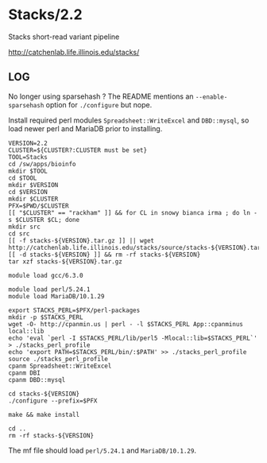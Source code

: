 Stacks/2.2
==========

Stacks short-read variant pipeline

<http://catchenlab.life.illinois.edu/stacks/>


LOG
---

No longer using sparsehash ?  The README mentions an `--enable-sparsehash`
option for `./configure` but nope.

Install required perl modules `Spreadsheet::WriteExcel` and `DBD::mysql`, so
load newer perl and MariaDB prior to installing.


    VERSION=2.2
    CLUSTER=${CLUSTER?:CLUSTER must be set}
    TOOL=Stacks
    cd /sw/apps/bioinfo
    mkdir $TOOL
    cd $TOOL
    mkdir $VERSION
    cd $VERSION
    mkdir $CLUSTER
    PFX=$PWD/$CLUSTER
    [[ "$CLUSTER" == "rackham" ]] && for CL in snowy bianca irma ; do ln -s $CLUSTER $CL; done
    mkdir src
    cd src
    [[ -f stacks-${VERSION}.tar.gz ]] || wget http://catchenlab.life.illinois.edu/stacks/source/stacks-${VERSION}.tar.gz
    [[ -d stacks-${VERSION} ]] && rm -rf stacks-${VERSION}
    tar xzf stacks-${VERSION}.tar.gz

    module load gcc/6.3.0

    module load perl/5.24.1
    module load MariaDB/10.1.29

    export STACKS_PERL=$PFX/perl-packages
    mkdir -p $STACKS_PERL
    wget -O- http://cpanmin.us | perl - -l $STACKS_PERL App::cpanminus local::lib
    echo 'eval `perl -I $STACKS_PERL/lib/perl5 -Mlocal::lib=$STACKS_PERL`' > ./stacks_perl_profile 
    echo 'export PATH=$STACKS_PERL/bin/:$PATH' >> ./stacks_perl_profile 
    source ./stacks_perl_profile
    cpanm Spreadsheet::WriteExcel
    cpanm DBI
    cpanm DBD::mysql

    cd stacks-${VERSION}
    ./configure --prefix=$PFX

    make && make install

    cd ..
    rm -rf stacks-${VERSION}


The mf file should load `perl/5.24.1` and `MariaDB/10.1.29`.


